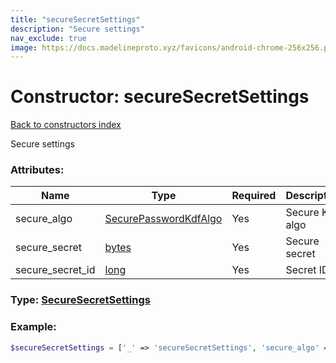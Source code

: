 ```yaml
---
title: "secureSecretSettings"
description: "Secure settings"
nav_exclude: true
image: https://docs.madelineproto.xyz/favicons/android-chrome-256x256.png
---
```

# Constructor: secureSecretSettings  
[Back to constructors index](index.md)



Secure settings

### Attributes:

| Name     |    Type       | Required | Description |
|----------|---------------|----------|-------------|
|secure\_algo|[SecurePasswordKdfAlgo](../types/SecurePasswordKdfAlgo.md) | Yes|Secure KDF algo|
|secure\_secret|[bytes](../types/bytes.md) | Yes|Secure secret|
|secure\_secret\_id|[long](../types/long.md) | Yes|Secret ID|



### Type: [SecureSecretSettings](../types/SecureSecretSettings.md)


### Example:

```php
$secureSecretSettings = ['_' => 'secureSecretSettings', 'secure_algo' => SecurePasswordKdfAlgo, 'secure_secret' => 'bytes', 'secure_secret_id' => long];
```  
